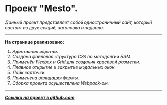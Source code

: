 ﻿# **Проект "Mesto".**



  *Данный проект представляет собой одностраничный сайт, который состоит из двух секций, заголовка и подвала.*
  ___

**На странице реализовано:**

1. *Адаптивная вёрстка.*
2. *Создана файловая структура CSS по методолгии БЭМ.*
3. *Применён Flexbox и Grid для создания красивой разметки.*
4. *Плавное открытие и закрытие модальных окон.*
5. *Лайк карточки.*
6. *Применена валидация формы.*
7. *Сборка проекта осуществлена Webpack-ом.*

___

***[Ссылка на проект в github.com](https://vladled2021.github.io/mesto-project/)***
